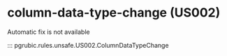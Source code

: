 # column-data-type-change (US002)

Automatic fix is not available

::: pgrubic.rules.unsafe.US002.ColumnDataTypeChange
